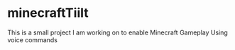 # minecraftTiilt

This is a small project I am working on to enable Minecraft Gameplay Using voice commands
